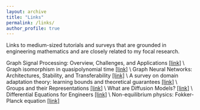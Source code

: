 ```yaml
---
layout: archive
title: "Links"
permalink: /links/
author_profile: true
---
```

Links to medium-sized tutorials and surveys that are grounded in engineering mathematics and are closely related to my focal research.

Graph Signal Processing: Overview, Challenges, and Applications [[link]](https://ieeexplore.ieee.org/abstract/document/8347162?casa_token=7nR8ry0L5usAAAAA:OTpfQIy2B_DWr26gpz0YHj_yyfc0fJpKsjb4moAIKU9tjQVQ8mykDJ6ObhNvjAXTYGV2veE7Yw) \\
Graph isomorphism in quasipolynomial time [[link]](https://dl.acm.org/doi/abs/10.1145/2897518.2897542?casa_token=0rX_JZr1qoYAAAAA:deJxIpoKP9RwEEoll-LSjfRn-77k40Ng9ROQddoIl6lJ2lNlSa4Kvm8f9hxbe5rzZXzSR5wN7fmk2g) \\
Graph Neural Networks: Architectures, Stability, and Transferability [[link]](https://ieeexplore.ieee.org/abstract/document/9356126) \\
A survey on domain adaptation theory: learning bounds and theoretical guarantees [[link]](https://arxiv.org/abs/2004.11829) \\
Groups and their Representations [[link]](https://dept.math.lsa.umich.edu/~kesmith/rep.pdf) \\
What are Diffusion Models? [[link]](https://lilianweng.github.io/posts/2021-07-11-diffusion-models/) \\
Differential Equations for Engineers [[link]](https://www.math.hkust.edu.hk/~machas/differential-equations-for-engineers.pdf) \\
Non-equilibrium physics: Fokker-Planck equation [[link]](https://www.physik.uni-bielefeld.de/~borghini/Teaching/Nonequilibrium16/06_15.pdf)
